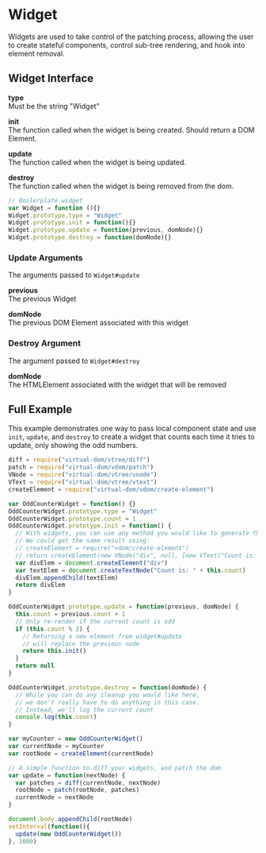 # Widget
Widgets are used to take control of the patching process, allowing the user to create stateful components, control sub-tree rendering, and hook into element removal.

## Widget Interface
**type**  
Must be the string "Widget"

**init**  
The function called when the widget is being created. Should return a DOM Element.

**update**  
The function called when the widget is being updated.

**destroy**  
The function called when the widget is being removed from the dom.

```javascript
// Boilerplate widget
var Widget = function (){}
Widget.prototype.type = "Widget"
Widget.prototype.init = function(){}
Widget.prototype.update = function(previous, domNode){}
Widget.prototype.destroy = function(domNode){}
```

### Update Arguments
The arguments passed to `Widget#update`

**previous**  
The previous Widget

**domNode**  
The previous DOM Element associated with this widget

### Destroy Argument
The argument passed to `Widget#destroy`

**domNode**  
The HTMLElement associated with the widget that will be removed

## Full Example
This example demonstrates one way to pass local component state and use `init`, `update`, and `destroy` to create a widget that counts each time it tries to update, only showing the odd numbers.

```javascript
diff = require("virtual-dom/vtree/diff")
patch = require("virtual-dom/vdom/patch")
VNode = require("virtual-dom/vtree/vnode")
VText = require("virtual-dom/vtree/vtext")
createElement = require("virtual-dom/vdom/create-element")

var OddCounterWidget = function() {}
OddCounterWidget.prototype.type = "Widget"
OddCounterWidget.prototype.count = 1
OddCounterWidget.prototype.init = function() {
  // With widgets, you can use any method you would like to generate the DOM Elements.
  // We could get the same result using:
  // createElement = require("vdom/create-element")
  // return createElement(new VNode("div", null, [new VText("Count is: " + this.count)]))
  var divElem = document.createElement("div")
  var textElem = document.createTextNode("Count is: " + this.count)
  divElem.appendChild(textElem)
  return divElem
}

OddCounterWidget.prototype.update = function(previous, domNode) {
  this.count = previous.count + 1
  // Only re-render if the current count is odd
  if (this.count % 2) {
    // Returning a new element from widget#update
    // will replace the previous node
    return this.init()
  }
  return null
}

OddCounterWidget.prototype.destroy = function(domNode) {
  // While you can do any cleanup you would like here,
  // we don't really have to do anything in this case.
  // Instead, we'll log the current count
  console.log(this.count)
}

var myCounter = new OddCounterWidget()
var currentNode = myCounter
var rootNode = createElement(currentNode)

// A simple function to diff your widgets, and patch the dom
var update = function(nextNode) {
  var patches = diff(currentNode, nextNode)
  rootNode = patch(rootNode, patches)
  currentNode = nextNode
}

document.body.appendChild(rootNode)
setInterval(function(){
  update(new OddCounterWidget())
}, 1000)
```

